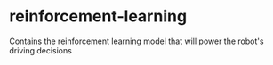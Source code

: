 # reinforcement-learning
Contains the reinforcement learning model that will power the robot's driving decisions
